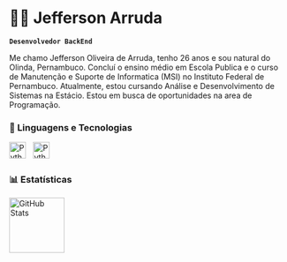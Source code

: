 # 🧑‍💻 Jefferson Arruda

**`Desenvolvedor BackEnd`**

Me chamo Jefferson Oliveira de Arruda, tenho 26 anos e sou natural do Olinda, Pernambuco. Concluí o ensino médio em Escola Publica e o curso de Manutenção e Suporte de Informatica (MSI) no Instituto Federal de Pernambuco. Atualmente, estou cursando Análise e Desenvolvimento de Sistemas na Estácio. Estou em busca de oportunidades na area de Programação.

### 🤖 Linguagens e Tecnologias

<img 
    align="left" 
    alt="Python" 
    title="C#"
    width="30px" 
    style="padding-right: 10px;" 
    src="https://cdn.jsdelivr.net/gh/devicons/devicon@latest/icons/csharp/csharp-original.svg"
/>

<img 
    align="left" 
    alt="Python" 
    title="Python"
    width="30px" 
    style="padding-right: 10px;" 
    src="https://cdn.jsdelivr.net/gh/devicons/devicon@latest/icons/python/python-original.svg" 
/>

<br/>
<br/>

### 📊 Estatísticas

<img 
      align="left" 
      alt="GitHub Stats" 
      height="100" 
      src="https://github-readme-stats.vercel.app/api/top-langs/?username=Arruda98&theme=tokyonight&layout=compact&custom_title=Tecnologias&langs_count=9" 
  />

</p>
